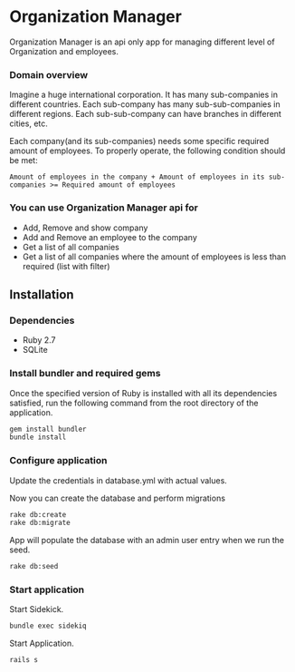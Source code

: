 # Organization Manager

Organization Manager is an api only app for managing different level of Organization and employees.

### Domain overview

Imagine a huge international corporation. It has many sub-companies in different countries. 
Each sub-company has many sub-sub-companies in different regions. Each sub-sub-company can have branches in different cities, etc.

Each company(and its sub-companies) needs some specific required amount of employees.
To properly operate, the following condition should be met:

`Amount of employees in the company + Amount of employees in its sub-companies >= Required amount of employees`

### You can use Organization Manager api for
- Add, Remove and show company
- Add and Remove an employee to the company
- Get a list of all companies
- Get a list of all companies where the amount of employees is less than required (list with filter)




## Installation

### Dependencies
- Ruby 2.7
- SQLite

### Install bundler and required gems
Once the specified version of Ruby is installed with all its dependencies satisfied, run the following command from the root directory of the application.
```sh
gem install bundler
bundle install
```
### Configure application

Update the credentials in database.yml with actual values.

Now you can create the database and perform migrations
```sh
rake db:create
rake db:migrate
```
App will populate the database with an admin user entry when we run the seed.
```sh
rake db:seed
```

### Start application
Start Sidekick.
```sh
bundle exec sidekiq
```

Start Application.
```sh
rails s
```
